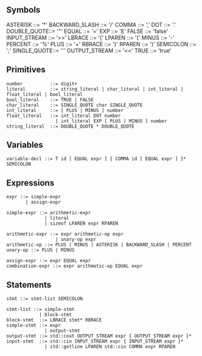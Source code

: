 ## Symbols

ASTERISK    ::= '*'
BACKWARD_SLASH  ::= '/'
COMMA       ::= ','
DOT         ::= '.'
DOUBLE_QUOTE::= '"'
EQUAL       ::= '='
EXP         ::= 'E'
FALSE       ::= 'false'
INPUT_STREAM  ::= '>>'
LBRACE      ::= '{'
LPAREN      ::= '('
MINUS       ::= '-'
PERCENT     ::= '%'
PLUS        ::= '+'
RBRACE      ::= '}'
RPAREN      ::= ')'
SEMICOLON   ::= ';'
SINGLE_QUOTE::= '''
OUTPUT_STREAM  ::= '<<'
TRUE        ::= 'true'

## Primitives

```
number          ::= digit+
literal         ::= string_literal | char_literal | int_literal | float_literal | bool_literal
bool_literal    ::= TRUE | FALSE
char_literal    ::= SINGLE_QUOTE char SINGLE_QUOTE
int_literal     ::= [ PLUS | MINUS ] number
float_literal   ::= int_literal DOT number
                  | int_literal EXP [ PLUS | MINUS ] number
string_literal  ::= DOUBLE_QUOTE * DOUBLE_QUOTE
```

## Variables

```
variable-decl ::= T id [ EQUAL expr ] { COMMA id [ EQUAL expr ] }* SEMICOLON
```

## Expressions

```
expr ::= simple-expr
       | assign-expr

simple-expr ::= arithmetic-expr
              | literal
              | sizeof LPAREN expr RPAREN

arithmetic-expr ::= expr arithmetic-op expr
                  | unary-op expr
arithmetic-op ::= PLUS | MINUS | ASTERISK | BACKWARD_SLASH | PERCENT
unary-op ::= PLUS | MINUS

assign-expr ::= expr EQUAL expr
combination-expr ::= expr arithmetic-op EQUAL expr
```

## Statements

```
stmt ::= stmt-list SEMICOLON

stmt-list ::= simple-stmt
            | block-stmt
block-stmt  ::= LBRACE stmt* RBRACE
simple-stmt ::= expr 
              | output-stmt
output-stmt ::= std::cout OUTPUT_STREAM expr { OUTPUT_STREAM expr }*
input-stmt  ::= std::cin INPUT_STREAM expr { INPUT_STREAM expr }*
              | std::getline LPAREN std::cin COMMA expr RPAREN
```